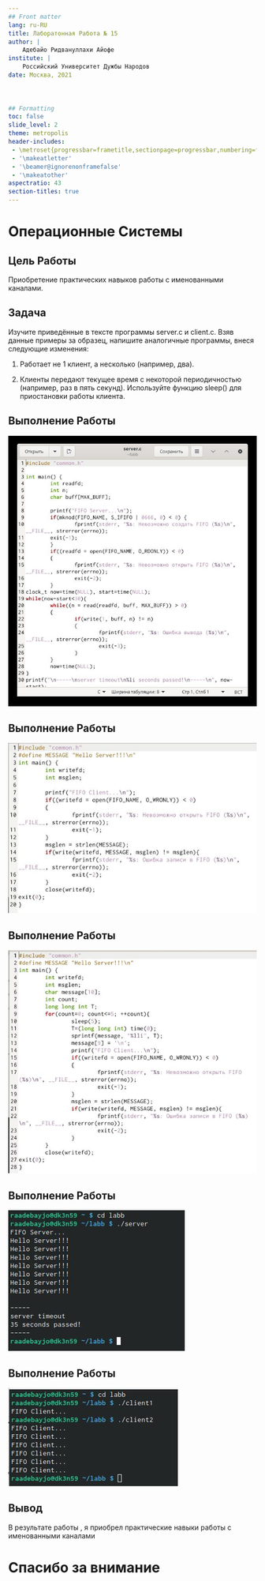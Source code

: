 ```yaml
---
## Front matter
lang: ru-RU
title: Лаборатонная Работа № 15 
author: |
	Адебайо Ридвануллахи Айофе
institute: |
	Российский Университет Дужбы Народов
date: Москва, 2021



## Formatting
toc: false
slide_level: 2
theme: metropolis
header-includes: 
 - \metroset{progressbar=frametitle,sectionpage=progressbar,numbering=fraction}
 - '\makeatletter'
 - '\beamer@ignorenonframefalse'
 - '\makeatother'
aspectratio: 43
section-titles: true
---
```


# Операционные Системы

## Цель Работы

Приобретение практических навыков работы с именованными каналами.

## Задача

Изучите приведённые в тексте программы server.c и client.c. Взяв данные
примеры за образец, напишите аналогичные программы, внеся следующие изменения:

1. Работает не 1 клиент, а несколько (например, два).

2. Клиенты передают текущее время с некоторой периодичностью (например, раз
в пять секунд). Используйте функцию sleep() для приостановки работы клиента.

## Выполнение Работы

![server](server_c1.jpg)

## Выполнение Работы

![client1](client1_c.jpg)

## Выполнение Работы

![client2](client_2.jpg)

## Выполнение Работы

![вывод](1.jpg)

## Выполнение Работы

![вывод](2.jpg)

## Вывод

В результате работы , я приобрел практические навыки работы с именованными каналами


# Спасибо за внимание

